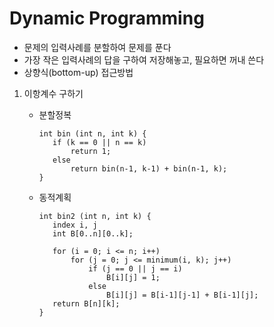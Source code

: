 # Dynamic Programming

- 문제의 입력사례를 분할하여 문제를 푼다
- 가장 작은 입력사례의 답을 구하여 저장해놓고, 필요하면 꺼내 쓴다
- 상향식(bottom-up) 접근방법

1. 이항계수 구하기

   - 분할정복

     ```
     int bin (int n, int k) {
     	if (k == 0 || n == k)
     		return 1;
     	else
     		return bin(n-1, k-1) + bin(n-1, k);
     }
     ```

   - 동적계획

     ```
     int bin2 (int n, int k) {
     	index i, j
     	int B[0..n][0..k];
     	
     	for (i = 0; i <= n; i++)
     		for (j = 0; j <= minimum(i, k); j++)
     			if (j == 0 || j == i)
     				B[i][j] = 1;
     			else
     				B[i][j] = B[i-1][j-1] + B[i-1][j];
     	return B[n][k];
     }
     ```

     